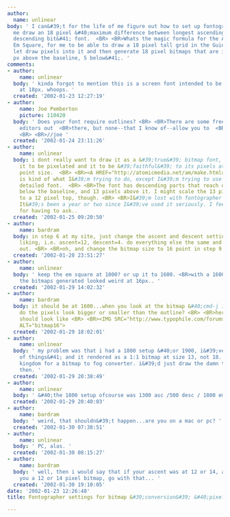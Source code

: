 ```yaml
---
author:
  name: unlinear
body: ' I can&#39;t for the life of me figure out how to set up fontographer to let
  me draw an 18 pixel &#40;maximum difference between longest ascending bit and lowest
  descending bit&#41; font.  <BR> <BR>Whats the magic formula for the Ascent, Descent,
  Em Square, for me to be able to draw a 18 pixel tall grid in the Guides layer, that&#39;ll
  let draw pixels into it and then generate 18 pixel bitmaps that are identical? &#40;13
  px above the baseline, 5 below&#41;. '
comments:
- author:
    name: unlinear
  body: ' kinda forgot to mention this is a screen font intended to be viewed only
    at 18px. whoops. '
  created: '2002-01-23 12:27:19'
- author:
    name: Joe Pemberton
    picture: 110420
  body: ' Does your font require outlines? <BR> <BR>There are some free bitmap font
    editors out  <BR>there, but none--that I know of--allow you to  <BR>create outlines.
    <BR> <BR>//joe '
  created: '2002-01-24 23:11:26'
- author:
    name: unlinear
  body: i dont really want to draw it as a &#39;true&#39; bitmap font, i just want
    it to be pixelated and it to be &#39;faithful&#39; to its pixels at a certain
    point size.  <BR> <BR><A HREF="http://atomicmedia.net/am/make.htmlx" TARGET="_top">http://atomicmedia.net/am/make.htmlx</A>
    is kind of what I&#39;m trying to do, except I&#39;m trying to use a taller more
    detailed font.  <BR> <BR>The font has descending parts that reach down to 4 pixels
    below the baseline, and 13 pixels above it. I might scale the 13 pixel top down
    to a 12 pixel top, though. <BR> <BR>I&#39;m lost with fontographer settings..
    It&#39;s been a year or two since I&#39;ve used it seriously. I feel pretty sad
    for having to ask..
  created: '2002-01-25 09:20:50'
- author:
    name: bardram
  body: in step 6 at my site, just change the ascent and descent settings to your
    liking, i.e. ascent=12, descent=4. do everything else the same and it should work
    out. <BR> <BR>oh, and change the bitmap size to 16 point in step 9...
  created: '2002-01-28 23:51:27'
- author:
    name: unlinear
  body: ' keep the em square at 1000? or up it to 1600. <BR>with a 1600 em square
    the bitmaps generated looked weird at 16px.. '
  created: '2002-01-29 14:02:32'
- author:
    name: bardram
  body: it should be at 1600...when you look at the bitmap &#40;cmd-j in macintosh&#41;
    do the pixels look bigger or smaller than the outline? <BR> <BR>here is what it
    should look like <BR> <BR><IMG SRC="http://www.typophile.com/forums/messages/4101/724.gif"
    ALT="bitmap16">
  created: '2002-01-29 18:02:01'
- author:
    name: unlinear
  body: ' my problem was that i had a 1800 setup &#40;or 1900, i&#39;ve tried a ton
    of things&#41; and it rendered as a 1:1 bitmap at size 13, not 18. <BR> <BR>my
    kingdom for a bitmap to fog converter. i&#39;d just draw the damn thing as a bitmap
    then. '
  created: '2002-01-29 20:38:49'
- author:
    name: unlinear
  body: ' &#40;the 1800 setup ofcourse was 1300 asc /500 desc / 1800 emsq&#41; '
  created: '2002-01-29 20:40:03'
- author:
    name: bardram
  body: ' weird, that shouldn&#39;t happen...are you on a mac or pc? '
  created: '2002-01-30 07:38:51'
- author:
    name: unlinear
  body: ' PC, alas. '
  created: '2002-01-30 08:15:27'
- author:
    name: bardram
  body: ' well, then i would say that if your ascent was at 12 or 14, and that gives
    you a 12 or 14 pixel bitmap, go with that... '
  created: '2002-01-30 19:10:05'
date: '2002-01-23 12:26:48'
title: Fontographer settings for bitmap &#39;conversion&#39; &#40;pixelcopying&#41;

---
```

